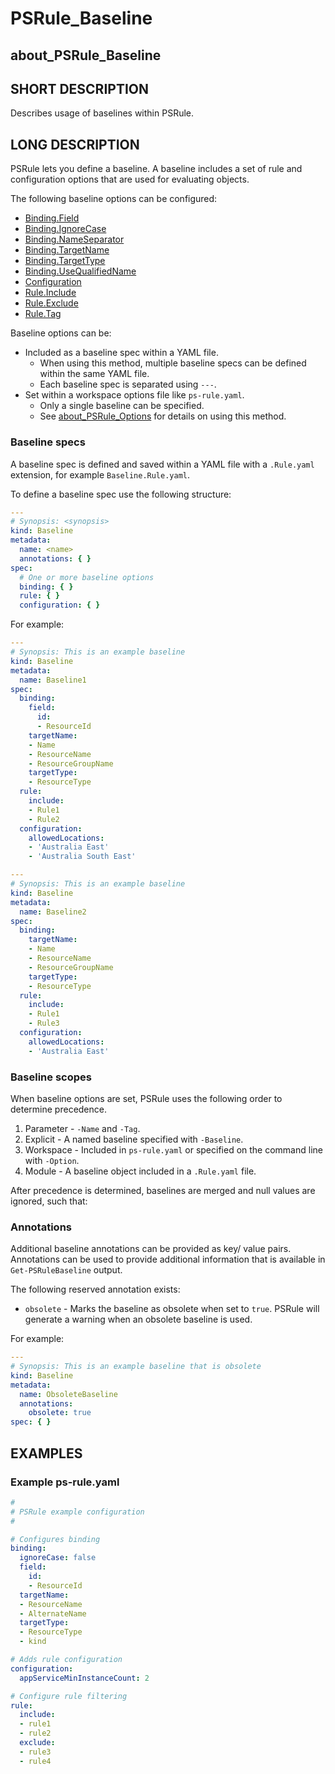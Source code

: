 # PSRule_Baseline

## about_PSRule_Baseline

## SHORT DESCRIPTION

Describes usage of baselines within PSRule.

## LONG DESCRIPTION

PSRule lets you define a baseline.
A baseline includes a set of rule and configuration options that are used for evaluating objects.

The following baseline options can be configured:

- [Binding.Field](about_PSRule_Options.md#bindingfield)
- [Binding.IgnoreCase](about_PSRule_Options.md#bindingignorecase)
- [Binding.NameSeparator](about_PSRule_Options.md#bindingnameseparator)
- [Binding.TargetName](about_PSRule_Options.md#bindingtargetname)
- [Binding.TargetType](about_PSRule_Options.md#bindingtargettype)
- [Binding.UseQualifiedName](about_PSRule_Options.md#bindingusequalifiedname)
- [Configuration](about_PSRule_Options.md#configuration)
- [Rule.Include](about_PSRule_Options.md#ruleinclude)
- [Rule.Exclude](about_PSRule_Options.md#ruleexclude)
- [Rule.Tag](about_PSRule_Options.md#ruletag)

Baseline options can be:

- Included as a baseline spec within a YAML file.
  - When using this method, multiple baseline specs can be defined within the same YAML file.
  - Each baseline spec is separated using `---`.
- Set within a workspace options file like `ps-rule.yaml`.
  - Only a single baseline can be specified.
  - See [about_PSRule_Options](about_PSRule_Options.md) for details on using this method.

### Baseline specs

A baseline spec is defined and saved within a YAML file with a `.Rule.yaml` extension, for example `Baseline.Rule.yaml`.

To define a baseline spec use the following structure:

```yaml
---
# Synopsis: <synopsis>
kind: Baseline
metadata:
  name: <name>
  annotations: { }
spec:
  # One or more baseline options
  binding: { }
  rule: { }
  configuration: { }
```

For example:

```yaml
---
# Synopsis: This is an example baseline
kind: Baseline
metadata:
  name: Baseline1
spec:
  binding:
    field:
      id:
      - ResourceId
    targetName:
    - Name
    - ResourceName
    - ResourceGroupName
    targetType:
    - ResourceType
  rule:
    include:
    - Rule1
    - Rule2
  configuration:
    allowedLocations:
    - 'Australia East'
    - 'Australia South East'

---
# Synopsis: This is an example baseline
kind: Baseline
metadata:
  name: Baseline2
spec:
  binding:
    targetName:
    - Name
    - ResourceName
    - ResourceGroupName
    targetType:
    - ResourceType
  rule:
    include:
    - Rule1
    - Rule3
  configuration:
    allowedLocations:
    - 'Australia East'
```

### Baseline scopes

When baseline options are set, PSRule uses the following order to determine precedence.

1. Parameter - `-Name` and `-Tag`.
2. Explicit - A named baseline specified with `-Baseline`.
3. Workspace - Included in `ps-rule.yaml` or specified on the command line with `-Option`.
4. Module - A baseline object included in a `.Rule.yaml` file.

After precedence is determined, baselines are merged and null values are ignored, such that:

### Annotations

Additional baseline annotations can be provided as key/ value pairs.
Annotations can be used to provide additional information that is available in `Get-PSRuleBaseline` output.

The following reserved annotation exists:

- `obsolete` - Marks the baseline as obsolete when set to `true`.
PSRule will generate a warning when an obsolete baseline is used.

For example:

```yaml
---
# Synopsis: This is an example baseline that is obsolete
kind: Baseline
metadata:
  name: ObsoleteBaseline
  annotations:
    obsolete: true
spec: { }
```

## EXAMPLES

### Example ps-rule.yaml

```yaml
#
# PSRule example configuration
#

# Configures binding
binding:
  ignoreCase: false
  field:
    id:
    - ResourceId
  targetName:
  - ResourceName
  - AlternateName
  targetType:
  - ResourceType
  - kind

# Adds rule configuration
configuration:
  appServiceMinInstanceCount: 2

# Configure rule filtering
rule:
  include:
  - rule1
  - rule2
  exclude:
  - rule3
  - rule4
```
